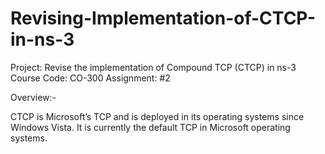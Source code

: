 # Revising-Implementation-of-CTCP-in-ns-3
Project: Revise the implementation of Compound TCP (CTCP) in ns-3
Course Code: CO-300
Assignment: #2

Overview:-

CTCP is Microsoft’s TCP and is deployed in its operating systems since Windows Vista. It is currently the default TCP in Microsoft operating systems.

